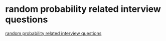# random probability related interview questions
[random probability related interview questions](https://aiwithcloud.com/2022/09/19/random_probability_related_interview_questions/)